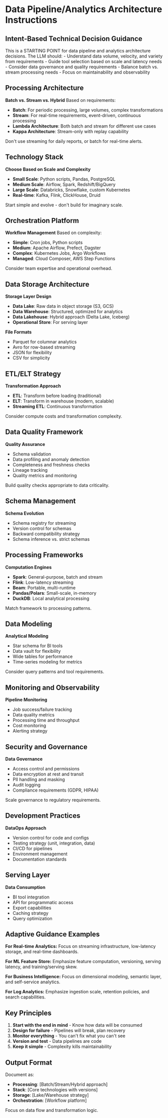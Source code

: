 # Data Pipeline/Analytics Architecture Instructions

## Intent-Based Technical Decision Guidance

<critical>
This is a STARTING POINT for data pipeline and analytics architecture decisions.
The LLM should:
- Understand data volume, velocity, and variety from requirements
- Guide tool selection based on scale and latency needs
- Consider data governance and quality requirements
- Balance batch vs. stream processing needs
- Focus on maintainability and observability
</critical>

## Processing Architecture

**Batch vs. Stream vs. Hybrid**
Based on requirements:

- **Batch**: For periodic processing, large volumes, complex transformations
- **Stream**: For real-time requirements, event-driven, continuous processing
- **Lambda Architecture**: Both batch and stream for different use cases
- **Kappa Architecture**: Stream-only with replay capability

Don't use streaming for daily reports, or batch for real-time alerts.

## Technology Stack

**Choose Based on Scale and Complexity**

- **Small Scale**: Python scripts, Pandas, PostgreSQL
- **Medium Scale**: Airflow, Spark, Redshift/BigQuery
- **Large Scale**: Databricks, Snowflake, custom Kubernetes
- **Real-time**: Kafka, Flink, ClickHouse, Druid

Start simple and evolve - don't build for imaginary scale.

## Orchestration Platform

**Workflow Management**
Based on complexity:

- **Simple**: Cron jobs, Python scripts
- **Medium**: Apache Airflow, Prefect, Dagster
- **Complex**: Kubernetes Jobs, Argo Workflows
- **Managed**: Cloud Composer, AWS Step Functions

Consider team expertise and operational overhead.

## Data Storage Architecture

**Storage Layer Design**

- **Data Lake**: Raw data in object storage (S3, GCS)
- **Data Warehouse**: Structured, optimized for analytics
- **Data Lakehouse**: Hybrid approach (Delta Lake, Iceberg)
- **Operational Store**: For serving layer

**File Formats**

- Parquet for columnar analytics
- Avro for row-based streaming
- JSON for flexibility
- CSV for simplicity

## ETL/ELT Strategy

**Transformation Approach**

- **ETL**: Transform before loading (traditional)
- **ELT**: Transform in warehouse (modern, scalable)
- **Streaming ETL**: Continuous transformation

Consider compute costs and transformation complexity.

## Data Quality Framework

**Quality Assurance**

- Schema validation
- Data profiling and anomaly detection
- Completeness and freshness checks
- Lineage tracking
- Quality metrics and monitoring

Build quality checks appropriate to data criticality.

## Schema Management

**Schema Evolution**

- Schema registry for streaming
- Version control for schemas
- Backward compatibility strategy
- Schema inference vs. strict schemas

## Processing Frameworks

**Computation Engines**

- **Spark**: General-purpose, batch and stream
- **Flink**: Low-latency streaming
- **Beam**: Portable, multi-runtime
- **Pandas/Polars**: Small-scale, in-memory
- **DuckDB**: Local analytical processing

Match framework to processing patterns.

## Data Modeling

**Analytical Modeling**

- Star schema for BI tools
- Data vault for flexibility
- Wide tables for performance
- Time-series modeling for metrics

Consider query patterns and tool requirements.

## Monitoring and Observability

**Pipeline Monitoring**

- Job success/failure tracking
- Data quality metrics
- Processing time and throughput
- Cost monitoring
- Alerting strategy

## Security and Governance

**Data Governance**

- Access control and permissions
- Data encryption at rest and transit
- PII handling and masking
- Audit logging
- Compliance requirements (GDPR, HIPAA)

Scale governance to regulatory requirements.

## Development Practices

**DataOps Approach**

- Version control for code and configs
- Testing strategy (unit, integration, data)
- CI/CD for pipelines
- Environment management
- Documentation standards

## Serving Layer

**Data Consumption**

- BI tool integration
- API for programmatic access
- Export capabilities
- Caching strategy
- Query optimization

## Adaptive Guidance Examples

**For Real-time Analytics:**
Focus on streaming infrastructure, low-latency storage, and real-time dashboards.

**For ML Feature Store:**
Emphasize feature computation, versioning, serving latency, and training/serving skew.

**For Business Intelligence:**
Focus on dimensional modeling, semantic layer, and self-service analytics.

**For Log Analytics:**
Emphasize ingestion scale, retention policies, and search capabilities.

## Key Principles

1. **Start with the end in mind** - Know how data will be consumed
2. **Design for failure** - Pipelines will break, plan recovery
3. **Monitor everything** - You can't fix what you can't see
4. **Version and test** - Data pipelines are code
5. **Keep it simple** - Complexity kills maintainability

## Output Format

Document as:

- **Processing**: [Batch/Stream/Hybrid approach]
- **Stack**: [Core technologies with versions]
- **Storage**: [Lake/Warehouse strategy]
- **Orchestration**: [Workflow platform]

Focus on data flow and transformation logic.
